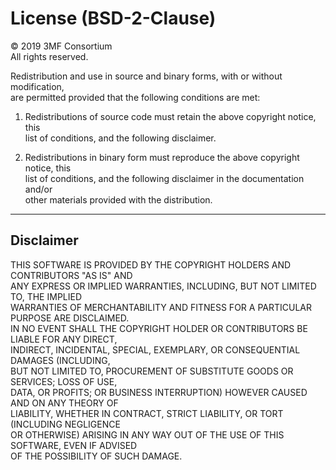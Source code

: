 # License (BSD-2-Clause)

© 2019 3MF Consortium  
All rights reserved.

Redistribution and use in source and binary forms, with or without modification,  
are permitted provided that the following conditions are met:

1. Redistributions of source code must retain the above copyright notice, this  
   list of conditions, and the following disclaimer.

2. Redistributions in binary form must reproduce the above copyright notice, this  
   list of conditions, and the following disclaimer in the documentation and/or  
   other materials provided with the distribution.

---

## **Disclaimer**
THIS SOFTWARE IS PROVIDED BY THE COPYRIGHT HOLDERS AND CONTRIBUTORS "AS IS" AND  
ANY EXPRESS OR IMPLIED WARRANTIES, INCLUDING, BUT NOT LIMITED TO, THE IMPLIED  
WARRANTIES OF MERCHANTABILITY AND FITNESS FOR A PARTICULAR PURPOSE ARE DISCLAIMED.  
IN NO EVENT SHALL THE COPYRIGHT HOLDER OR CONTRIBUTORS BE LIABLE FOR ANY DIRECT,  
INDIRECT, INCIDENTAL, SPECIAL, EXEMPLARY, OR CONSEQUENTIAL DAMAGES (INCLUDING,  
BUT NOT LIMITED TO, PROCUREMENT OF SUBSTITUTE GOODS OR SERVICES; LOSS OF USE,  
DATA, OR PROFITS; OR BUSINESS INTERRUPTION) HOWEVER CAUSED AND ON ANY THEORY OF  
LIABILITY, WHETHER IN CONTRACT, STRICT LIABILITY, OR TORT (INCLUDING NEGLIGENCE  
OR OTHERWISE) ARISING IN ANY WAY OUT OF THE USE OF THIS SOFTWARE, EVEN IF ADVISED  
OF THE POSSIBILITY OF SUCH DAMAGE.
